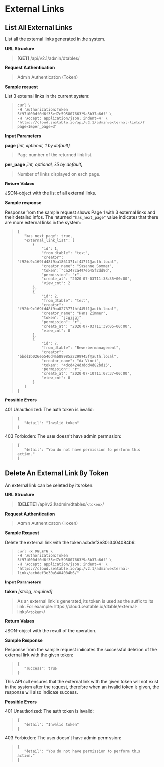 # External Links

## List All External Links

List all the external links generated in the system.

**URL Structure**

> **\[GET]** /api/v2.1/admin/dtables/


**Request Authentication**

> Admin Authentication (Token)


**Sample request**

List 3 external links in the current system:

> ```
> curl \
> -H 'Authorization:Token 5f971000df0d6f35ed7c59580766329a5b37a6df' \
> -H 'Accept: application/json; indent=4' \
> "https://cloud.seatable.io/api/v2.1/admin/external-links/?page=1&per_page=3"
> 
> ```


**Input Parameters**

**page** _\[int, optional, 1 by default]_ 
> Page number of the returned link list.

**per_page** _\[int, optional, 25 by default]_
> Number of links displayed on each page.


**Return Values**

JSON-object with the list of all external links.


**Sample response**

Response from the sample request shows Page 1 with 3 external links and their detailed infos. The returned `"has_next_page"` value indicates that there are more external links in the system:

>```
>{
>    "has_next_page": true,
>    "external_link_list": [
>        {
>            "id": 1,
>            "from_dtable": "test",
>            "creator": "f926c9c169fd48f9ba1861371cf487f1@auth.local",
>            "creator_name": "Susanne Sommer",
>            "token": "ca247ca407eb45f2dd9d",
>            "permission": "r",
>            "create_at": "2020-07-03T11:38:35+00:00",
>            "view_cnt": 2
>        },
>        {
>            "id": 2,
>            "from_dtable": "test",
>            "creator": "f926c9c169fd48f9ba8273771hf485f1@auth.local",
>            "creator_name": "Hans Zimmer",
>            "token": "jzgjjgj",
>            "permission": "r",
>            "create_at": "2020-07-03T11:39:05+00:00",
>            "view_cnt": 0
>        },
>        {
>            "id": 7,
>            "from_dtable": "Bewerbermanagement",
>            "creator": "bbdd1b026e6546d4ab89985a2299945f@auth.local",
>            "creator_name": "da Vinci",
>            "token": "4dcd424d3ddd4d82bd15",
>            "permission": "r",
>            "create_at": "2020-07-10T11:07:37+00:00",
>            "view_cnt": 0
>        }
>    ]
>}
>```

**Possible Errors**

401 Unauthorized: The auth token is invalid:
>```
>{
>    "detail": "Invalid token"
>}
>```

403 Forbidden: The user doesn't have admin permission:
>```
>{
>    "detail": "You do not have permission to perform this action."
>}
>```

## Delete An External Link By Token

An external link can be deleted by its token. 

**URL Structure**

> **\[DELETE]** /api/v2.1/admin/dtables/`<token>`/

**Request Authentication**

> Admin Authentication (Token)

**Sample Request**

Delete the external link with the token acbdef3e30a3404084b6:

>```
>curl -X DELETE \
>-H 'Authorization:Token 5f971000df0d6f35ed7c59580766329a5b37a6df' \
>-H 'Accept: application/json; indent=4' \
>"https://cloud.seatable.io/api/v2.1/admin/external-links/acbdef3e30a3404084b6/"
>
>```

**Input Parameters**

**token** _\[string, required]_
> As an external link is generated, its token is used as the suffix to its link. For example: https\://cloud.seatable.io/dtable/external-links/`<token>`/


**Return Values**

JSON-object with the result of the operation.


**Sample Response**

Response from the sample request indicates the successful deletion of the external link with the given token:

>```
>{
>    "success": true
>}
>```
This API call ensures that the external link with the given token will not exist in the system after the request, therefore when an invalid token is given, the response will also indicate success.

**Possible Errors**

401 Unauthorized: The auth token is invalid:
>```
>{
>    "detail": "Invalid token"
>}
>```

403 Forbidden: The user doesn't have admin permission:
>```
>{
>    "detail": "You do not have permission to perform this action."
>}
>```


